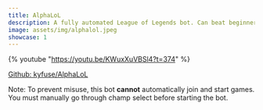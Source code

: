 ```yaml
---
title: AlphaLoL
description: A fully automated League of Legends bot. Can beat beginner bots consistently.
image: assets/img/alphalol.jpeg
showcase: 1
---
```


{% youtube "https://youtu.be/KWuxXuVBSl4?t=374" %}

[Github: kyfuse/AlphaLoL](https://github.com/kyfuse/AlphaLoL)

Note: To prevent misuse, this bot **cannot** automatically join and start games. You must manually go through champ select before starting the bot.
